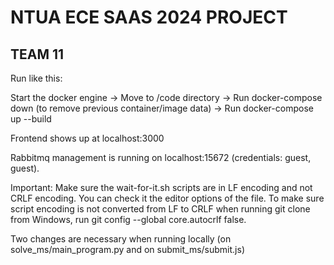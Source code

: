 # NTUA ECE SAAS 2024 PROJECT
  
## TEAM 11

Run like this:

Start the docker engine -> Move to /code directory -> Run docker-compose down (to remove previous container/image data) -> Run docker-compose up --build 

Frontend shows up at localhost:3000

Rabbitmq management is running on localhost:15672 (credentials: guest, guest).


Important: Make sure the wait-for-it.sh scripts are in LF encoding and not CRLF encoding. You can check it the editor options of the file. 
To make sure script encoding is not converted from LF to CRLF when running git clone from Windows, run git config --global core.autocrlf false.


Two changes are necessary when running locally (on solve_ms/main_program.py and on submit_ms/submit.js)
